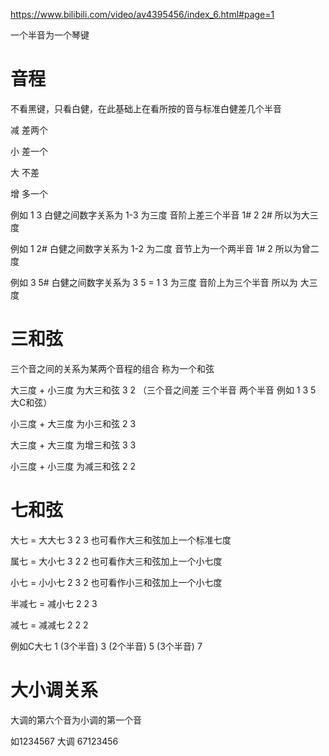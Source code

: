 https://www.bilibili.com/video/av4395456/index_6.html#page=1    
    
一个半音为一个琴键       
    
# 音程    
不看黑键，只看白健，在此基础上在看所按的音与标准白健差几个半音     
    
减 差两个    
    
小 差一个    
    
大 不差     
    
增 多一个    
    
例如 1 3  白健之间数字关系为 1-3 为三度  音阶上差三个半音 1# 2 2#  所以为大三度    
    
例如 1 2#  白健之间数字关系为 1-2 为二度  音节上为一个两半音 1# 2  所以为曾二度      
    
例如 3 5# 白健之间数字关系为 3 5 = 1 3  为三度  音阶上为三个半音 所以为 大三度    
    
# 三和弦    
三个音之间的关系为某两个音程的组合 称为一个和弦    
    
大三度 + 小三度 为大三和弦 3 2 （三个音之间差 三个半音 两个半音 例如 1 3 5  大C和弦）     
    
小三度 + 大三度 为小三和弦 2 3     
    
大三度 + 大三度 为增三和弦 3 3    
    
小三度 + 小三度 为减三和弦 2 2    
    
# 七和弦    
大七 = 大大七 3 2 3 也可看作大三和弦加上一个标准七度     
    
属七 = 大小七 3 2 2 也可看作大三和弦加上一个小七度    
    
小七 = 小小七 2 3 2 也可看作小三和弦加上一个小七度    
    
半减七 = 减小七 2 2 3    
    
减七 = 减减七 2 2 2    
    
例如C大七  1 (3个半音) 3 (2个半音) 5 (3个半音) 7     
    
# 大小调关系    
大调的第六个音为小调的第一个音    
    
如1234567 大调 67123456      
